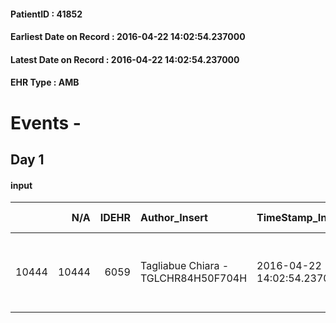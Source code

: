 
#### PatientID : 41852
#### Earliest Date on Record : 2016-04-22 14:02:54.237000
#### Latest Date on Record : 2016-04-22 14:02:54.237000
#### EHR Type : AMB

# Events - 

## Day 1

#### input
|       |    N/A |   IDEHR | Author_Insert                       | TimeStamp_Insert           | EHRType   |   PatientID |   IDDigitalSignDocument | persone_vicine   |   Unnamed: 0_x.1 |   IDANAMNESI_SOCIALE | Patient   | FamigliaAltro   | Paziente_T   | FamigliaAltro_T   |   Non_Rilevabile_x.1 | Note_Non_Rilevabile_x.1   | opt_Problemi   | chk_contr_sintomi   | chk_competenza                                 | opt_paziente_a   | opt_famiglia_a   | opt_adeguatezza   | opt_paziente_solo   | ds_note_con                        | opt_presente_assente   | Presenza_minori   | Caregiver_principale   | opt_capacita     | ds_familiari_coinv                                                                                   | opt_necessario   | opt_presente   | opt_risorse_ec   | opt_paziente_psi   | opt_Ins_vol   | opt_esenzione   | opt_inv_civile   |   invalidita_perc |   ds_codice_es | Needs     | Domestic partnership   | Fragility   | opt_indennita_acc   | opt_legge   | opt_famiglia_psi   |
|------:|-------:|--------:|:------------------------------------|:---------------------------|:----------|------------:|------------------------:|:-----------------|-----------------:|---------------------:|:----------|:----------------|:-------------|:------------------|---------------------:|:--------------------------|:---------------|:--------------------|:-----------------------------------------------|:-----------------|:-----------------|:------------------|:--------------------|:-----------------------------------|:-----------------------|:------------------|:-----------------------|:-----------------|:-----------------------------------------------------------------------------------------------------|:-----------------|:---------------|:-----------------|:-------------------|:--------------|:----------------|:-----------------|------------------:|---------------:|:----------|:-----------------------|:------------|:--------------------|:------------|:-------------------|
| 10444 |  10444 |    6059 | Tagliabue Chiara - TGLCHR84H50F704H | 2016-04-22 14:02:54.237000 | AMB       |       41852 |                  343746 | N/A              |             3103 |                 2004 | Si#1      | Si#1            | No#0         | Si#1              |                    0 | NR                        | No#0           | controllo sintomi#0 | competenza/capacit√† assistenziale caregiver#0 | Indefinite#2     | Congruenti#1     | Da valutare#2     | No#0                | Vive con la moglie Lorita di 87 aa | Presente#1             | No#0              | sons                   | Incrementabile#1 | Tre figli, Marisa, Antonio e Angelo, coniugati abitano nelle vicinanze e collaborano all'assistenza. | Si#1             | Si#1           | Adeguate#1       | No#0               | No#0          | Si#1            | Si#1             |               100 |             48 | Clinici#0 | Coniuge/Convivente#0   | nessuna#0   | Si#1                | No#0        | No#0               |


